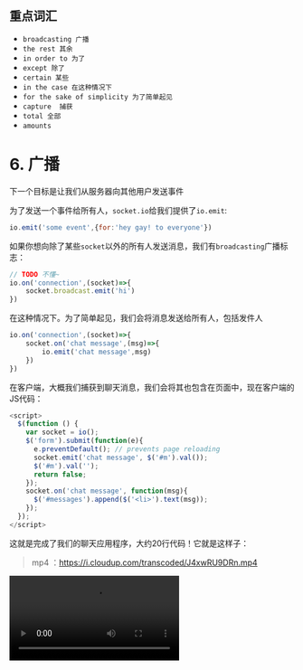 ## 重点词汇
- `broadcasting 广播` 
- `the rest 其余`
- `in order to 为了`
- `except 除了`
- `certain 某些`
- `in the case 在这种情况下`
- `for the sake of simplicity 为了简单起见`
- `capture  捕获`
- `total 全部`
- `amounts `

# 6. 广播

下一个目标是让我们从服务器向其他用户发送事件

为了发送一个事件给所有人，`socket.io`给我们提供了`io.emit`:

```js
io.emit('some event',{for:'hey gay! to everyone'})
```

如果你想向除了某些`socket`以外的所有人发送消息，我们有`broadcasting`广播标志：

```js
// TODO 不懂~
io.on('connection',(socket)=>{
    socket.broadcast.emit('hi')
})
```

在这种情况下。为了简单起见，我们会将消息发送给所有人，包括发件人

```js
io.on('connection',(socket)=>{
    socket.on('chat message',(msg)=>{
        io.emit('chat message',msg)
    })
})
```

在客户端，大概我们捕获到聊天消息，我们会将其也包含在页面中，现在客户端的JS代码：

```js
<script>
  $(function () {
    var socket = io();
    $('form').submit(function(e){
      e.preventDefault(); // prevents page reloading
      socket.emit('chat message', $('#m').val());
      $('#m').val('');
      return false;
    });
    socket.on('chat message', function(msg){
      $('#messages').append($('<li>').text(msg));
    });
  });
</script>
```

这就是完成了我们的聊天应用程序，大约20行代码！它就是这样子：

> mp4 ：https://i.cloudup.com/transcoded/J4xwRU9DRn.mp4

![mp4](https://i.cloudup.com/transcoded/J4xwRU9DRn.mp4)

